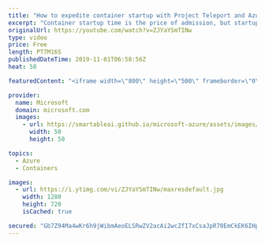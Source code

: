 ```yaml
---
title: "How to expedite container startup with Project Teleport and Azure Container Registry | Azure Friday"
excerpt: "Container startup time is the price of admission, but startup time is also an inhibitor for many serverless scenarios. Steve Lasker joins Lara Rubbelke to show how Project Teleport eliminates the download and decompression of layers by directly mounting expanded layers, potentially unlocking many new"
originalUrl: https://youtube.com/watch?v=ZJYaYSmTINw
type: video
price: Free
length: PT7M16S
publishedDateTime: 2019-11-01T06:58:56Z
heat: 50

featuredContent: "<iframe width=\"800\" height=\"500\" frameborder=\"0\" src=\"https://www.youtube.com/embed/ZJYaYSmTINw\" allow=\"accelerometer; autoplay; encrypted-media; gyroscope; picture-in-picture\" allowfullscreen></iframe>"

provider:
  name: Microsoft
  domain: microsoft.com
  images:
    - url: https://smartableai.github.io/microsoft-azure/assets/images/organizations/microsoft.com-50x50.jpg
      width: 50
      height: 50

topics:
  - Azure
  - Containers

images:
  - url: https://i.ytimg.com/vi/ZJYaYSmTINw/maxresdefault.jpg
    width: 1280
    height: 720
    isCached: true

secured: "Gb7Z94Ma4wKr6h9jWibmAeoELSRwZV2acAi2wcZfI7xCsaJpR70EmCkEK6IHphnmfLx8LOFRPzB8p5LuUXGXye51GZ6VRjS0zO9xKgdkt+KwXvUTqKSlFxPDQvY/1IYiLohtNtnTbOv14ANFZ2pNQaR2DuL6QekjXa1QsQo4/2/P5VnGG0BXaMqQuJgfLcCTPJInGzEoW1t5TYD0Z1RwezzdbKHbt+UhlO952hhqr74Om2XgP5WVFgnKvEbgf02BDsP6Hx/0vhB3LrGL0WysbOD/eeto8LP5y4oHZSfZW/ct7AiLIQa0ViepObyGtkRVAdNRrzBaqs/3K52V5yF8dVBjNw/zPINg9eoM9VZcLmpor0Qpzia0/8NGnRi4s7CQx90mFHmoRcKwpFQf57qXvIOtuuHg/WtpAzdUb3PsnT0=;BVMY4uP6yMuGruuZ2VKr5A=="
---
```


